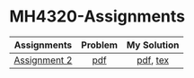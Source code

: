 # MH4320-Assignments

| Assignments | Problem | My Solution |
|:--:|:--:|:--:|
| [Assignment 2](assignment2/) | [pdf](assignment2/questions.pdf) | [pdf](assignment2/mysol.pdf), [tex](assignment2/src/main.tex) |
